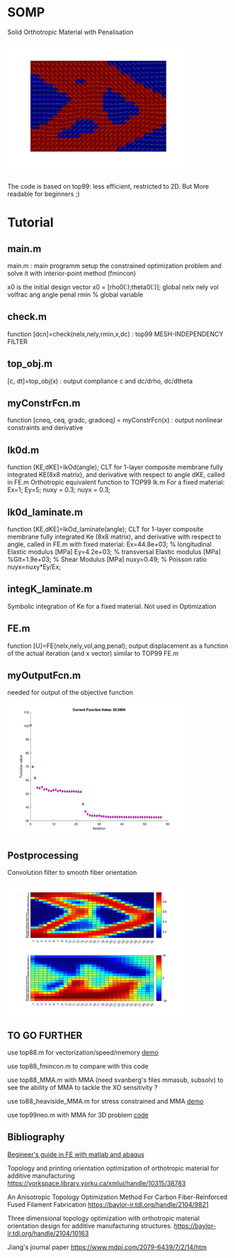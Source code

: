 # SOMP
Solid Orthotropic Material with Penalisation

<img src="Images/OutPost.jpg" alt="SOMP" width="400"/>



The code is based on top99: less efficient, restricted to 2D.
But More readable for beginners ;)

# Tutorial 

## main.m
main.m : main programm setup the constrained optimization problem and solve it with interior-point method (fmincon)

x0 is the initial design vector x0 = [rho0(:);theta0(:)];
global nelx nely vol volfrac ang angle  penal rmin % global variable

## check.m
function [dcn]=check(nelx,nely,rmin,x,dc) : top99 MESH-INDEPENDENCY FILTER

## top_obj.m
[c, dt]=top_obj(x) : output compliance c and dc/drho, dc/dtheta

## myConstrFcn.m
function [cneq, ceq, gradc, gradceq] = myConstrFcn(x) : output nonlinear constraints and derivative

## lk0d.m
function [KE,dKE]=lkOd(angle); CLT for 1-layer composite membrane fully integrated KE(8x8 matrix), and derivative with respect to angle dKE, called in FE.m
Orthotropic equivalent function to TOP99 lk.m
For a fixed material:
Ex=1;
Ey=5;
nuxy = 0.3;
nuyx = 0.3;

## lk0d_laminate.m
function [KE,dKE]=lkOd_laminate(angle); CLT for 1-layer composite membrane fully integrated Ke (8x8 matrix), and derivative with respect to angle, called in FE.m with fixed material: Ex=44.8e+03; % longitudinal Elastic modulus [MPa]
Ey=4.2e+03; % transversal Elastic modulus [MPa]
%Glt=1.9e+03; % Shear Modulus [MPa]
nuxy=0.49; % Poisson ratio
nuyx=nuxy*Ey/Ex;

## integK_laminate.m
Symbolic integration of Ke for a fixed material. Not used in Optimization

## FE.m
function [U]=FE(nelx,nely,vol,ang,penal); output displacement as a function of the actual iteration (and x vector)
similar to TOP99 FE.m

## myOutputFcn.m
needed for output of the objective function

<img src="Images/Obj_Cant_0.5_30x20.jpg" alt="OBJ" width="400"/>


## Postprocessing
Convolution filter to smooth fiber orientation

<img src="Images/DensityOrientationPost.jpg" alt="HEATMAP" width="400"/>


## TO GO FURTHER


use top88.m for vectorization/speed/memory [demo](http://htmlpreview.github.io/?https://github.com/jomorlier/ALMcourse/blob/master/top88/topopt_3ptBENDING.html)

use top88_fmincon.m to compare with this code

use top88_MMA.m with MMA (need svanberg's files mmasub, subsolv) to see the ability of MMA to tackle the XO sensitivity ?

use to88_heaviside_MMA.m for stress constrained and MMA [demo](http://htmlpreview.github.io/?https://github.com/jomorlier/ALMcourse/blob/master/AdvancedTopOpt/StressBasedTopOpt.html)

use top99neo.m with MMA for 3D problem [code](https://www.topopt.mek.dtu.dk/apps-and-software/new-99-line-topology-optimization-code-written-in-matlab)


## Bibliography

[Begineer's guide in FE with matlab and abaqus](https://mihanbana.com/dl/matlab-Abaqus-mihanbana.com.pdf)

Topology and printing orientation optimization of orthotropic material for additive manufacturing
https://yorkspace.library.yorku.ca/xmlui/handle/10315/38783


An Anisotropic Topology Optimization Method For Carbon Fiber-Reinforced Fused Filament Fabrication
https://baylor-ir.tdl.org/handle/2104/9821
 

Three dimensional topology optimization with orthotropic material orientation design for additive manufacturing structures.
https://baylor-ir.tdl.org/handle/2104/10163 


Jiang's journal paper
https://www.mdpi.com/2079-6439/7/2/14/htm

